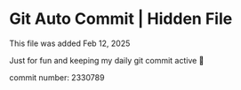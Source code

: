 # Git Auto Commit | Hidden File

This file was added Feb 12, 2025

Just for fun and keeping my daily git commit active 🤪

commit number: 2330789
